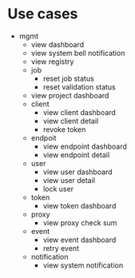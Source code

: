 # Use cases
- mgmt
    - view dashboard
    - view system bell notification
    - view registry
    - job
        - reset job status
        - reset validation status
    - view project dashboard
    - client
        - view client dashboard
        - view client detail
        - revoke token
    - endpoit
        - view endpoint dashboard
        - view endpoint detail
    - user
        - view user dashboard
        - view user detail
        - lock user
    - token
        - view token dashboard
    - proxy
        - view proxy check sum
    - event
        - view event dashboard
        - retry event
    - notification
        - view system notification
